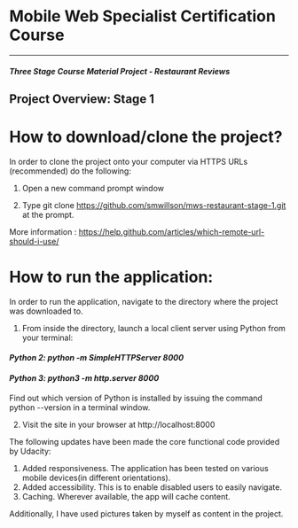 # Mobile Web Specialist Certification Course
---
#### _Three Stage Course Material Project - Restaurant Reviews_

## Project Overview: Stage 1

# How to download/clone the project?

In order to clone the project onto your computer via HTTPS URLs (recommended) do the following:

1. Open a new command prompt window

2. Type git clone https://github.com/smwillson/mws-restaurant-stage-1.git at the prompt.

More information : https://help.github.com/articles/which-remote-url-should-i-use/

# How to run the application:

In order to run the application, navigate to the directory where the project was downloaded to.

1. From inside the  directory, launch a local client server using Python from your terminal:
#### _Python 2: python -m SimpleHTTPServer 8000_
#### _Python 3: python3 -m http.server 8000_
Find out which version of Python is installed by issuing the command python --version in a terminal window.

2. Visit the site in your browser at http://localhost:8000

The following updates have been made the core functional code provided by Udacity:

1. Added responsiveness. The application has been tested on various mobile devices(in different orientations).
2. Added accessibility. This is to enable disabled users to easily navigate.
3. Caching. Wherever available, the app will cache content.

Additionally, I have used pictures taken by myself as content in the project.
